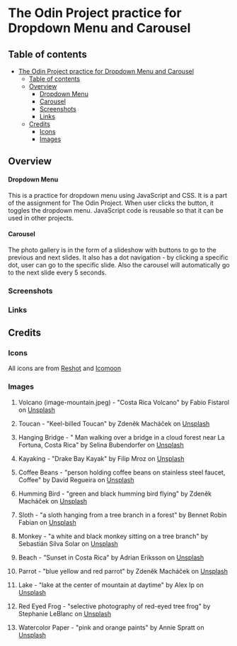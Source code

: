 # The Odin Project practice for Dropdown Menu and Carousel

## Table of contents
- [The Odin Project practice for Dropdown Menu and Carousel](#the-odin-project-practice-for-dropdown-menu-and-carousel)
  - [Table of contents](#table-of-contents)
  - [Overview](#overview)
      - [Dropdown Menu](#dropdown-menu)
      - [Carousel](#carousel)
    - [Screenshots](#screenshots)
    - [Links](#links)
  - [Credits](#credits)
    - [Icons](#icons)
    - [Images](#images)

## Overview

#### Dropdown Menu

This is a practice for dropdown menu using JavaScript and CSS. It is a part of the assignment for The Odin Project. When user clicks the button, it toggles the dropdown menu. JavaScript code is reusable so that it can be used in other projects.

#### Carousel

The photo gallery is in the form of a slideshow with buttons to go to the previous and next slides.  It also has a dot navigation - by clicking a specific dot, user can go to the specific slide. Also the carousel will automatically go to the next slide every 5 seconds.


### Screenshots


### Links

## Credits

### Icons
All icons are from [Reshot](https://www.reshot.com/) and [Icomoon](https://icomoon.io/app/#/select)

### Images
1. Volcano (image-mountain.jpeg) - "Costa Rica Volcano" by Fabio Fistarol on [Unsplash](https://unsplash.com/photos/green-mountain-under-blue-sky-and-white-clouds-during-daytime-AL8LzIpl7YI)
   
2. Toucan - "Keel-billed Toucan" by Zdeněk Macháček on [Unsplash](https://unsplash.com/photos/black-and-yellow-bird-standing-on-tree-branch-XUFMiGkv-60)
   
3. Hanging Bridge - "
Man walking over a bridge in a cloud forest near La Fortuna, Costa Rica" by Selina Bubendorfer on [Unsplash](https://unsplash.com/photos/person-in-yellow-jacket-standing-on-hanging-bridge-X3zFdLVQLKE)

4. Kayaking - "Drake Bay Kayak" by Filip Mroz on [Unsplash](https://unsplash.com/photos/woman-on-kayak-on-body-of-water-holding-paddle-zK049OFP4uI)
   
5. Coffee Beans - "person holding coffee beans on stainless steel faucet, Coffee" by David Regueira on [Unsplash](https://unsplash.com/photos/person-holding-coffee-beans-on-stainless-steel-faucet-iZ0FVcET6-I)
   
6. Humming Bird - "green and black humming bird flying" by Zdeněk Macháček on [Unsplash](https://unsplash.com/photos/green-and-black-humming-bird-flying-p-DDK9lOmmE)
   
7. Sloth - "a sloth hanging from a tree branch in a forest" by Bennet Robin Fabian on [Unsplash](https://unsplash.com/photos/a-sloth-hanging-from-a-tree-branch-in-a-forest--di56twomhU)
   
8. Monkey - "a white and black monkey sitting on a tree branch" by Sebastián Silva Solar on [Unsplash](https://unsplash.com/photos/a-white-and-black-monkey-sitting-on-a-tree-branch-dRovLqA5mVY)
   
9.  Beach - "Sunset in Costa Rica" by Adrian Eriksson on [Unsplash](https://unsplash.com/photos/people-on-beach-during-sunset-kysT00dgrpI)
    
10. Parrot - "blue yellow and red parrot" by Zdeněk Macháček on [Unsplash](https://unsplash.com/photos/blue-yellow-and-red-parrot-46tBp3bP8LQ)
    
11. Lake - "lake at the center of mountain at daytime" by Alex Ip on [Unsplash](https://unsplash.com/photos/lake-at-the-center-of-mountain-at-daytime-wFNNzXgo0Do)
    
12. Red Eyed Frog - "selective photography of red-eyed tree frog" by Stephanie LeBlanc on [Unsplash](https://unsplash.com/photos/selective-photography-of-red-eyed-tree-frog-JLMEZxBcXCU)
    
13. Watercolor Paper - "pink and orange paints" by Annie Spratt on [Unsplash](https://unsplash.com/photos/pink-and-orange-paints-zA7I5BtFbvw)
